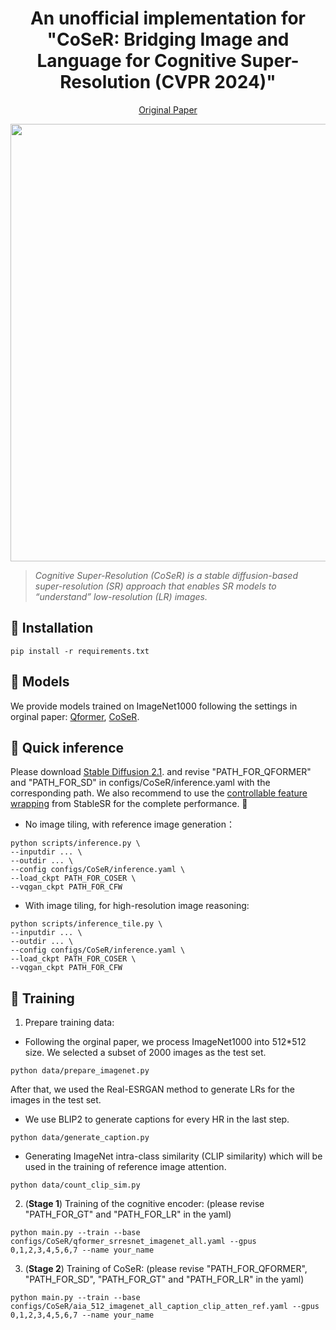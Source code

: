 <div align="center">
<div>
  <h1>
  An unofficial implementation for "CoSeR: Bridging Image and Language for Cognitive Super-Resolution (CVPR 2024)"
  </h1>
</div>

<div>
  <a href="https://openaccess.thecvf.com/content/CVPR2024/papers/Sun_CoSeR_Bridging_Image_and_Language_for_Cognitive_Super-Resolution_CVPR_2024_paper.pdf" target="_blank">Original Paper</a>
</div>

<p align="center">
    <img src="images/teaser_v3.png" width="700">
</p>
</div>

> *Cognitive Super-Resolution (CoSeR) is a stable diffusion-based super-resolution (SR) approach that enables SR models to “understand” low-resolution (LR) images.*

## 🔨 Installation
```
pip install -r requirements.txt
```

## 💼 Models
We provide models trained on ImageNet1000 following the settings in orginal paper: [Qformer](https://drive.google.com/file/d/1fNCeoHPLZXndupsWrdg7z_P2sHQ4W6Rr/view?usp=drive_link), [CoSeR](https://drive.google.com/file/d/1fNCeoHPLZXndupsWrdg7z_P2sHQ4W6Rr/view?usp=drive_link).

## 🌟 Quick inference
Please download [Stable Diffusion 2.1](https://huggingface.co/stabilityai/stable-diffusion-2-1-base). and revise "PATH_FOR_QFORMER" and "PATH_FOR_SD" in configs/CoSeR/inference.yaml with the corresponding path. We also recommend to use the [controllable feature wrapping](https://download.openxlab.org.cn/repos/file/Iceclear/StableSR/main?filepath=vqgan_cfw_00011.ckpt&sign=6e43b120e1892145fb05c494e5151095&nonce=1720265685692) from StableSR for the complete performance. 🤗

- No image tiling, with reference image generation：

```
python scripts/inference.py \
--inputdir ... \
--outdir ... \
--config configs/CoSeR/inference.yaml \
--load_ckpt PATH_FOR_COSER \
--vqgan_ckpt PATH_FOR_CFW
```

- With image tiling, for high-resolution image reasoning:

```
python scripts/inference_tile.py \
--inputdir ... \
--outdir ... \
--config configs/CoSeR/inference.yaml \
--load_ckpt PATH_FOR_COSER \
--vqgan_ckpt PATH_FOR_CFW
```

## 🎱 Training
1. Prepare training data:
- Following the orginal paper, we process ImageNet1000 into 512*512 size. We selected a subset of 2000 images as the test set. 
```
python data/prepare_imagenet.py
```
After that, we used the Real-ESRGAN method to generate LRs for the images in the test set.

- We use BLIP2 to generate captions for every HR in the last step.
```
python data/generate_caption.py
```

- Generating ImageNet intra-class similarity (CLIP similarity) which will be used in the training of reference image attention.
```
python data/count_clip_sim.py
```

2. (**Stage 1**) Training of the cognitive encoder: (please revise "PATH_FOR_GT" and "PATH_FOR_LR" in the yaml)
```
python main.py --train --base configs/CoSeR/qformer_srresnet_imagenet_all.yaml --gpus 0,1,2,3,4,5,6,7 --name your_name
```

3. (**Stage 2**) Training of CoSeR: (please revise "PATH_FOR_QFORMER", "PATH_FOR_SD", "PATH_FOR_GT" and "PATH_FOR_LR" in the yaml)
```
python main.py --train --base configs/CoSeR/aia_512_imagenet_all_caption_clip_atten_ref.yaml --gpus 0,1,2,3,4,5,6,7 --name your_name
```

